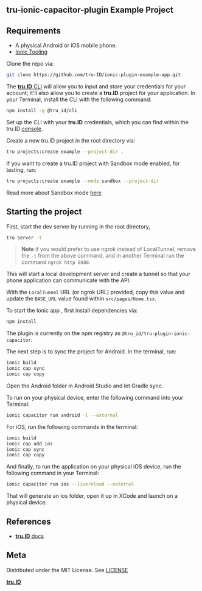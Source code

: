 ## tru-ionic-capacitor-plugin Example Project

## Requirements

- A physical Android or iOS mobile phone.
- [Ionic Tooling](https://ionicframework.com/docs/react/your-first-app#install-ionic-tooling)

Clone the repo via:

```bash
git clone https://github.com/tru-ID/ionic-plugin-example-app.git
```

The [**tru.ID** CLI](https://github.com/tru-ID/tru-cli) will allow you to input and store your credentials for your account; it'll also allow you to create a **tru.ID** project for your application. In your Terminal, install the CLI with the following command:

```bash
npm install -g @tru_id/cli
```

Set up the CLI with your **tru.ID** credentials, which you can find within the tru.ID [console](https://developer.tru.id/console).


Create a new tru.ID project in the root directory via:

```bash
tru projects:create example --project-dir .
```

If you want to create a tru.ID project with Sandbox mode enabled, for testing, run:

```bash
tru projects:create example --mode sandbox --project-dir
```

Read more about Sandbox mode [here](https://developer.tru.id/docs/sandbox)

## Starting the project

First, start the dev server by running in the root directory,

```bash
tru server -t
```

> **Note** if you would prefer to use ngrok instead of LocalTunnel, remove the `-t` from the above command, and in another Terminal run the command `ngrok http 8080`.

This will start a local development server and create a tunnel so that your phone application can communicate with the API.

With the `LocalTunnel` URL (or ngrok URL) provided, copy this value and update the `BASE_URL` value found within `src/pages/Home.tsx`.

To start the Ionic app , first install dependencies via:

```bash
npm install
```

The plugin is currently on the npm registry as `@tru_id/tru-plugin-ionic-capacitor`.

The next step is to sync the project for Android. In the terminal, run:

```bash
ionic build
ionic cap sync
ionic cap copy
```

Open the Android folder in Android Studio and let Gradle sync.

To run on your physical device, enter the following command into your Terminal:

```bash
ionic capacitor run android -l --external
```

For iOS, run the following commands in the terminal:

```bash
ionic build
ionic cap add ios
ionic cap sync
ionic cap copy
```

And finally, to run the application on your physical iOS device, run the following command in your Terminal:

```bash
ionic capacitor run ios --livereload --external
```

That will generate an ios folder, open it up in XCode and launch on a physical device.

## References

- [**tru.ID** docs](https://developer.tru.id/docs)

## Meta

Distributed under the MIT License. See [LICENSE](/LICENSE)

[**tru.ID**](https://tru.id)
